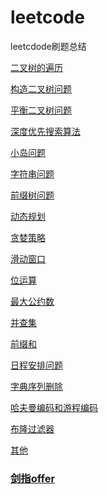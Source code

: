# leetcode
leetcdode刷题总结

<a href='./binary-tree-traversal.md'>二叉树的遍历</a>

<a href='./construct-binary-tree.md'>构造二叉树问题</a>

<a href='./balanced-tree.md'>平衡二叉树问题</a>

<a href='./dfs.md'>深度优先搜索算法</a>

<a href='./island.md'>小岛问题</a>



<a href='./string-problems.md'>字符串问题</a>

<a href='./trie.md'>前缀树问题</a>

<a href='./dynamic-programming.md'>动态规划</a>

<a href='./greedy.md'>贪婪策略</a>



<a href='./slide-window.md'>滑动窗口</a>

<a href='./bit.md'>位运算</a>

<a href='./gcd.md'>最大公约数</a>

<a href='./union-find.md'>并查集</a>

<a href='./prefix.md'>前缀和</a>

<a href='./schedule.md'>日程安排问题</a>

<a href='./delete.md'>字典序列删除</a>

<a href='./huffman-encode-and-run-length-encode.md'>哈夫曼编码和游程编码</a>

<a href='./bloom-filter.md'>布隆过滤器</a>



<a href='./others.md'>其他</a>



### <a href='./to-offer.md'>剑指offer</a>









